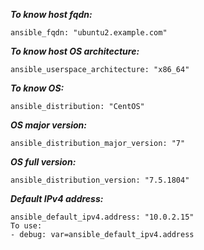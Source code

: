 ***To know host fqdn:***
```
ansible_fqdn: "ubuntu2.example.com"
```
***To know host OS architecture:***
```
ansible_userspace_architecture: "x86_64"
```
***To know OS:***
```
ansible_distribution: "CentOS"
```
***OS major version:***
```
ansible_distribution_major_version: "7"
```
***OS full version:***
```
ansible_distribution_version: "7.5.1804"
```
***Default IPv4 address:***
```
ansible_default_ipv4.address: "10.0.2.15"
To use:
- debug: var=ansible_default_ipv4.address
```
